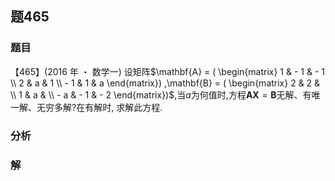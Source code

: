 ## 题465
### 题目
【465】(2016 年 ・ 数学一) 设矩阵$\mathbf{A} = ( \begin{matrix} 1 &  - 1 &  - 1 \\  2 & a & 1 \\   - 1 & 1 & a \end{matrix}) ,\mathbf{B} = ( \begin{matrix} 2 & 2 & \\  1 & a & \\   - a &  - 1 &  - 2 \end{matrix})$,当$a$为何值时,方程$\mathbf{{AX}} = \mathbf{B}$无解、有唯一解、无穷多解?在有解时, 求解此方程. 
### 分析

### 解